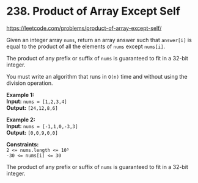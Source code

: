 # 238. Product of Array Except Self

https://leetcode.com/problems/product-of-array-except-self/

Given an integer array `nums`, return an array answer such that `answer[i]` is equal to the product of all the elements of `nums` except `nums[i]`.

The product of any prefix or suffix of `nums` is guaranteed to fit in a 32-bit integer.

You must write an algorithm that runs in `O(n)` time and without using the division operation.

**Example 1:**\
**Input:** `nums = [1,2,3,4]`\
**Output:** `[24,12,8,6]`

**Example 2:**\
**Input:** `nums = [-1,1,0,-3,3]`\
**Output:** `[0,0,9,0,0]`

**Constraints:**\
`2 <= nums.length <= 10⁵`\
`-30 <= nums[i] <= 30`

The product of any prefix or suffix of `nums` is guaranteed to fit in a 32-bit integer.
